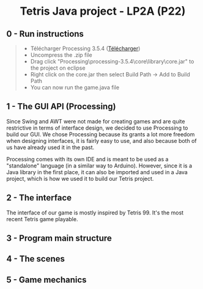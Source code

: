 # <center>Tetris Java project - LP2A (P22)</center>

## 0 - Run instructions

> - Télécharger Processing 3.5.4 (<a href="https://processing.org/download">Télécharger</a>)
> - Uncompress the .zip file
> - Drag click "Processing\processing-3.5.4\core\library\core.jar" to the project on eclipse
> - Right click on the core.jar then select Build Path -> Add to Build Path
> - You can now run the game.java file

## 1 - The GUI API (Processing)

Since Swing and AWT were not made for creating games and are quite restrictive in terms of interface design, we decided to use Processing to build our GUI. We chose Processing because its grants a lot more freedom when designing interfaces, it is fairly easy to use, and also because both of us have already used it in the past.

Processing comes with its own IDE and is meant to be used as a "standalone" language (in a similar way to Arduino). However, since it is a Java library in the first place, it can also be imported and used in a Java project, which is how we used it to build our Tetris project.

## 2 - The interface

The interface of our game is mostly inspired by Tetris 99. It's the most recent Tetris game playable.

## 3 - Program main structure

## 4 - The scenes

## 5 - Game mechanics



